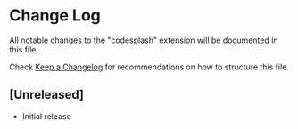 # Change Log

All notable changes to the "codesplash" extension will be documented in this file.

Check [Keep a Changelog](http://keepachangelog.com/) for recommendations on how to structure this file.

## [Unreleased]

- Initial release